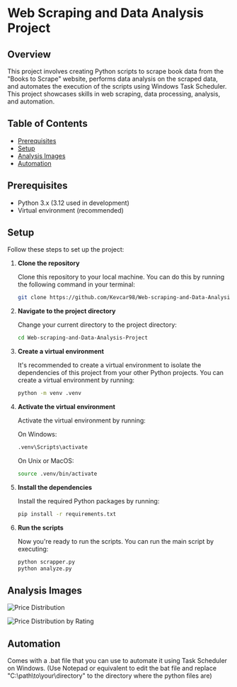 # Web Scraping and Data Analysis Project

## Overview
This project involves creating Python scripts to scrape book data from the "Books to Scrape" website, performs data analysis on the scraped data, and automates the execution of the scripts using Windows Task Scheduler. This project showcases skills in web scraping, data processing, analysis, and automation.

## Table of Contents

- [Prerequisites](#prerequisites)
- [Setup](#setup)
- [Analysis Images](#analysis-images)
- [Automation](#automation)

## Prerequisites
- Python 3.x  (3.12 used in development)
- Virtual environment (recommended)

## Setup

Follow these steps to set up the project:

1. **Clone the repository**

   Clone this repository to your local machine. You can do this by running the following command in your terminal:

   ```bash
   git clone https://github.com/Kevcar98/Web-scraping-and-Data-Analysis-Project.git

2. **Navigate to the project directory**

    Change your current directory to the project directory:

     ```bash
    cd Web-scraping-and-Data-Analysis-Project

3.  **Create a virtual environment**

    It's recommended to create a virtual environment to isolate the dependencies of this project from your other Python projects. You can create a virtual environment by running:
     ```bash
    python -m venv .venv

4.  **Activate the virtual environment**

    Activate the virtual environment by running:

    On Windows:

     ```bash
    .venv\Scripts\activate
     ```

    On Unix or MacOS:

     ```sh
    source .venv/bin/activate
     ```

5.  **Install the dependencies**

    Install the required Python packages by running:

     ```bash
    pip install -r requirements.txt

6.  **Run the scripts**

    Now you're ready to run the scripts. You can run the main script by executing:

     ```bash
    python scrapper.py
    python analyze.py

## Analysis Images

![Price Distribution](price_distribution.png)

![Price Distribution by Rating](price_distribution_by_rating.png)

## Automation

Comes with a .bat file that you can use to automate it using Task Scheduler on Windows.
(Use Notepad or equivalent to edit the bat file and replace "C:\path\to\your\directory" to the directory where the python files are)
